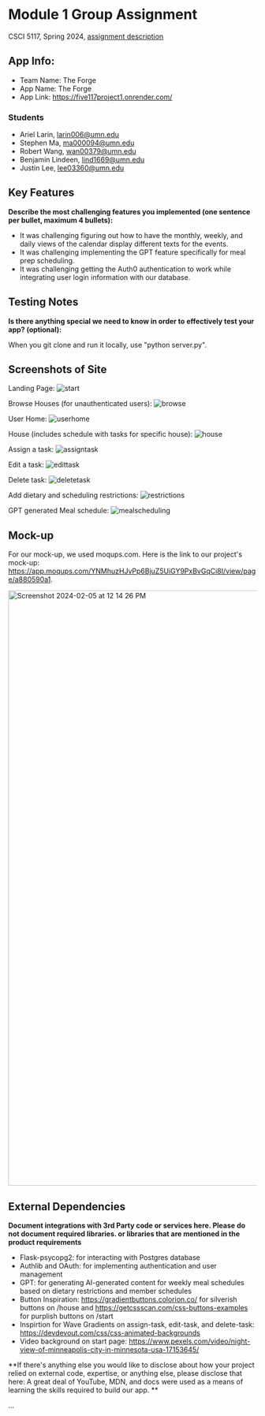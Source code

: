 # Module 1 Group Assignment

CSCI 5117, Spring 2024, [assignment description](https://canvas.umn.edu/courses/413159/pages/project-1)

## App Info:

* Team Name: The Forge
* App Name: The Forge
* App Link: https://five117project1.onrender.com/

### Students

* Ariel Larin, larin006@umn.edu
* Stephen Ma, ma000094@umn.edu
* Robert Wang, wan00379@umn.edu
* Benjamin Lindeen, lind1669@umn.edu
* Justin Lee, lee03360@umn.edu


## Key Features

**Describe the most challenging features you implemented
(one sentence per bullet, maximum 4 bullets):**

* It was challenging figuring out how to have the monthly, weekly, and daily views of the calendar display different texts for the events.
* It was challenging implementing the GPT feature specifically for meal prep scheduling.
* It was challenging getting the Auth0 authentication to work while integrating user login information with our database.

## Testing Notes

**Is there anything special we need to know in order to effectively test your app? (optional):**

When you git clone and run it locally, use "python server.py".


## Screenshots of Site
Landing Page:
![start](https://github.com/csci5117s24/project-1-the-forge/assets/96703864/1805df76-1a7e-4931-80d5-c7890a69dd17)

Browse Houses (for unauthenticated users):
![browse](https://github.com/csci5117s24/project-1-the-forge/assets/96703864/89720671-407f-49fa-b2ef-b22d6ea99b91)

User Home: 
![userhome](https://github.com/csci5117s24/project-1-the-forge/assets/96703864/36e9284b-d099-4516-bc88-c8faa90b3b7a)

House (includes schedule with tasks for specific house):
![house](https://github.com/csci5117s24/project-1-the-forge/assets/96703864/dbc52fef-8243-4145-9984-edde0de24aa0)

Assign a task:
![assigntask](https://github.com/csci5117s24/project-1-the-forge/assets/96703864/83da778d-1b10-497d-bf0b-c6204d698d4f)

Edit a task:
![edittask](https://github.com/csci5117s24/project-1-the-forge/assets/96703864/a475c1b0-ba1c-4c95-8ebe-e0bbe5d0783d)

Delete task:
![deletetask](https://github.com/csci5117s24/project-1-the-forge/assets/96703864/cdfbb199-5f8a-45e0-90f5-99ced015b9bb)

Add dietary and scheduling restrictions:
![restrictions](https://github.com/csci5117s24/project-1-the-forge/assets/96703864/0e53d98b-72ed-4213-9780-6586bf89f7ae)

GPT generated Meal schedule:
![mealscheduling](https://github.com/csci5117s24/project-1-the-forge/assets/96703864/09a21cda-724e-48b1-ba19-1e37cb6ddda6)



## Mock-up 

For our mock-up, we used moqups.com. Here is the link to our project's mock-up: https://app.moqups.com/YNMhuzHJvPp6BjuZ5UiGY9PxBvGqCi8I/view/page/a880590a1.



<img width="1208" alt="Screenshot 2024-02-05 at 12 14 26 PM" src="https://github.com/csci5117s24/project-1-the-forge/assets/96703864/78e60ac7-31e3-41c6-b734-8515e09d562b">

## External Dependencies

**Document integrations with 3rd Party code or services here.
Please do not document required libraries. or libraries that are mentioned in the product requirements**

* Flask-psycopg2: for interacting with Postgres database
* Authlib and OAuth: for implementing authentication and user management
* GPT: for generating AI-generated content for weekly meal schedules based on dietary restrictions and member schedules
* Button Inspiration: https://gradientbuttons.colorion.co/ for silverish buttons on /house and https://getcssscan.com/css-buttons-examples for purplish buttons on /start
* Inspirtion for Wave Gradients on assign-task, edit-task, and delete-task: https://devdevout.com/css/css-animated-backgrounds
* Video background on start page: https://www.pexels.com/video/night-view-of-minneapolis-city-in-minnesota-usa-17153645/

**If there's anything else you would like to disclose about how your project
relied on external code, expertise, or anything else, please disclose that
here:
  A great deal of YouTube, MDN, and docs were used as a means of learning the skills required to build our app.
**

...
